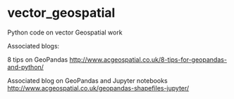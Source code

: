 # vector_geospatial
Python code on vector Geospatial work


Associated blogs:

8 tips on GeoPandas http://www.acgeospatial.co.uk/8-tips-for-geopandas-and-python/

Associated blog on GeoPandas and Jupyter notebooks http://www.acgeospatial.co.uk/geopandas-shapefiles-jupyter/

